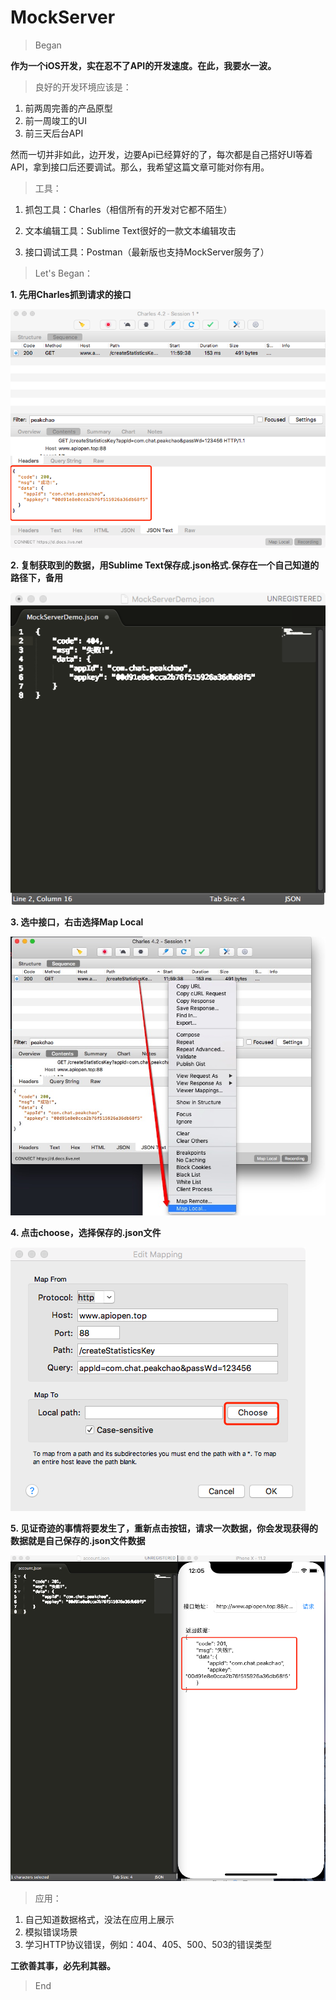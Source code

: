 # MockServer


> Began

**作为一个iOS开发，实在忍不了API的开发速度。在此，我要水一波。**

> 良好的开发环境应该是：

1. 前两周完善的产品原型
2. 前一周竣工的UI
3. 前三天后台API

然而一切并非如此，边开发，边要Api已经算好的了，每次都是自己搭好UI等着API，拿到接口后还要调试。那么，我希望这篇文章可能对你有用。

> 工具：

1. 抓包工具：Charles（相信所有的开发对它都不陌生）

2. 文本编辑工具：Sublime Text很好的一款文本编辑攻击

3. 接口调试工具：Postman（最新版也支持MockServer服务了）

> Let's Began：

**1. 先用Charles抓到请求的接口**

![image](https://github.com/VansXY/MockServer/blob/master/MockServerDemo/Readme_image/2.png)

**2. 复制获取到的数据，用Sublime Text保存成.json格式.保存在一个自己知道的路径下，备用**

![image](https://github.com/VansXY/MockServer/blob/master/MockServerDemo/Readme_image/6.png)

**3. 选中接口，右击选择Map Local**

![image](https://github.com/VansXY/MockServer/blob/master/MockServerDemo/Readme_image/4.png)

**4. 点击choose，选择保存的.json文件**

![image](https://github.com/VansXY/MockServer/blob/master/MockServerDemo/Readme_image/3.png)

**5. 见证奇迹的事情将要发生了，重新点击按钮，请求一次数据，你会发现获得的数据就是自己保存的.json文件数据**

![image](https://github.com/VansXY/MockServer/blob/master/MockServerDemo/Readme_image/5.png)

> 应用：

1. 自己知道数据格式，没法在应用上展示
2. 模拟错误场景
3. 学习HTTP协议错误，例如：404、405、500、503的错误类型


**工欲善其事，必先利其器。**

> End
